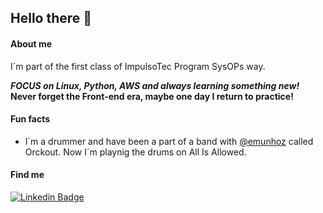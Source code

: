 ## Hello there 🤘

#### About me

I´m part of the first class of ImpulsoTec Program SysOPs way.

***FOCUS on Linux, Python, AWS and always learning something new!***
 **Never forget the Front-end era, maybe one day I return to practice!**

#### Fun facts
- I´m a drummer and have been a part of a band with [@emunhoz](https://github.com/emunhoz) called Orckout. Now I´m playnig the drums on All Is Allowed. 

#### Find me

[![Linkedin Badge](https://img.shields.io/badge/-LinkedIn-blue?style=flat-square&logo=Linkedin&logoColor=white&link=https://www.linkedin.com/in/cezar-aielo/)](https://www.linkedin.com/in/cezar-aielo/)
